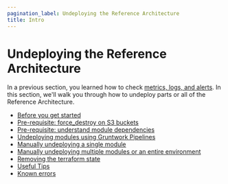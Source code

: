 ```yaml
---
pagination_label: Undeploying the Reference Architecture
title: Intro
---
```


# Undeploying the Reference Architecture

In a previous section, you learned how to check [metrics, logs, and alerts](../05-monitoring-alerting-logging/01-intro.md). In
this section, we'll walk you through how to undeploy parts or all of the Reference Architecture.

- [Before you get started](02-before-you-get-started.md)
- [Pre-requisite: force_destroy on S3 buckets](03-pre-requisite-force-destroy-on-s3-buckets.md)
- [Pre-requisite: understand module dependencies](04-pre-requisite-understand-module-dependencies.md)
- [Undeploying modules using Gruntwork Pipelines](05-undeploying-modules-using-gruntwork-pipelines.md)
- [Manually undeploying a single module](06-manually-undeploying-a-single-module.md)
- [Manually undeploying multiple modules or an entire environment](07-manually-undeploying-multiple-modules-or-an-entire-environment.md)
- [Removing the terraform state](08-removing-the-terraform-state.md)
- [Useful Tips](09-useful-tips.md)
- [Known errors](10-known-errors.md)


<!-- ##DOCS-SOURCER-START
{"sourcePlugin":"local-copier","hash":"827378c8b6b828091bb9ce0adf1f8588"}
##DOCS-SOURCER-END -->
